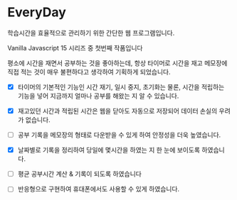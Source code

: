 # EveryDay
학습시간을 효율적으로 관리하기 위한 간단한 웹 프로그램입니다.

Vanilla Javascript 15 시리즈 중 첫번째 작품입니다

평소에 시간을 재면서 공부하는 것을 좋아하는데, 항상 타이머로 시간을 재고 메모장에 직접 적는 것이 매우 불편하다고 생각하여 기획하게 되었습니다.

- [x] 타이머의 기본적인 기능인 시간 재기, 일시 중지, 초기화는 물론, 시간을 적립하는 기능을 넣어 지금까지 얼마나 공부를 해왔는 지 알 수 있습니다.

- [x] 재고있던 시간과 적립된 시간은 웹을 닫아도 자동으로 저장되어 데이터 손실의 우려가 없습니다. 

- [ ] 공부 기록을 메모장의 형태로 다운받을 수 있게 하여 안정성을 더욱 높였습니다.

- [x] 날짜별로 기록을 정리하여 당일에 몇시간을 하였는 지 한 눈에 보이도록 하였습니다.

- [ ] 평균 공부시간 계산 & 기록이 되도록 하였습니다

- [ ] 반응형으로 구현하여 휴대폰에서도 사용할 수 있게 하였습니다.
